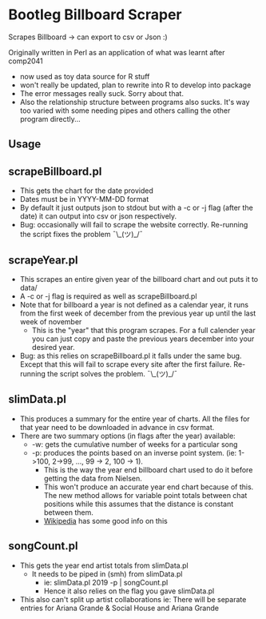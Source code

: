 # Bootleg Billboard Scraper

Scrapes Billboard -> can export to csv or Json :)

Originally written in Perl as an application of what was learnt after comp2041 

* now used as toy data source for R stuff
* won't really be updated, plan to rewrite into R to develop into package
* The error messages really suck. Sorry about that.
* Also the relationship structure between programs also sucks. It's way too varied with some needing pipes and others calling the other program directly...

## Usage

## scrapeBillboard.pl
* This gets the chart for the date provided 
* Dates must be in YYYY-MM-DD format
* By default it just outputs json to stdout but with a -c or -j flag (after the date) it can output into csv or json respectively.
* Bug: occasionally will fail to scrape the website correctly. Re-running the script fixes the problem ¯\\\_(ツ)_/¯ 

## scrapeYear.pl
* This scrapes an entire given year of the billboard chart and out puts it to data/ 
* A -c or -j flag is required as well as scrapeBillboard.pl
* Note that for billboard a year is not defined as a calendar year, it runs from the first week of december from the previous year up until the last week of november
  * This is the "year" that this program scrapes. For a full calender year you can just copy and paste the previous years december into your desired year.
* Bug: as this relies on scrapeBillboard.pl it falls under the same bug. Except that this will fail to scrape every site after the first failure. Re-running the script solves the problem. ¯\\\_(ツ)_/¯ 

## slimData.pl
* This produces a summary for the entire year of charts. All the files for that year need to be downloaded in advance in csv format.
* There are two summary options (in flags after the year) available: 
  * -w: gets the cumulative number of weeks for a particular song
  * -p: produces the points based on an inverse point system. (ie: 1->100, 2->99, ..., 99 -> 2, 100 -> 1). 
    * This is the way the year end billboard chart used to do it before getting the data from Nielsen.
    * This won't produce an accurate year end chart because of this. The new method allows for variable point totals between chat positions while this assumes that the distance is constant between them.
    * [Wikipedia](https://en.wikipedia.org/wiki/Billboard_Year-End) has some good info on this

## songCount.pl 
* This gets the year end artist totals from slimData.pl
  * It needs to be piped in (smh) from slimData.pl 
    * ie: slimData.pl 2019 -p | songCount.pl 
    * Hence it also relies on the flag you gave slimData.pl
* This also can't split up artist collaborations ie:  There will be separate entries for Ariana Grande & Social House and Ariana Grande




